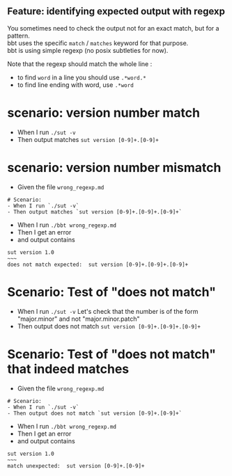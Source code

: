 ## Feature: identifying expected output with regexp 

You sometimes need to check the output not for an exact match, but for a pattern.  
bbt uses the specific `match` / `matches` keyword for that purpose.  
bbt is using simple regexp (no posix subtleties for now).  

Note that the regexp should match the whole line :
- to find `word` in a line you should use `.*word.*`
- to find line ending with word, use `.*word`

# scenario: version number match

- When I run `./sut -v`
- Then output matches `sut version [0-9]+.[0-9]+`

# scenario: version number mismatch

- Given the file `wrong_regexp.md`
~~~
# Scenario:
- When I run `./sut -v`
- Then output matches `sut version [0-9]+.[0-9]+.[0-9]+`
~~~
- When I run `./bbt wrong_regexp.md`
- Then I get an error
- and output contains 
```
sut version 1.0  
~~~  
does not match expected:  sut version [0-9]+.[0-9]+.[0-9]+    
```

# Scenario: Test of "does not match" 

- When I run `./sut -v`
Let's check that the number is of the form "major.minor" and not "major.minor.patch"
- Then output does not match `sut version [0-9]+.[0-9]+.[0-9]+`

# Scenario: Test of "does not match" that indeed matches

- Given the file `wrong_regexp.md`
~~~
# Scenario:
- When I run `./sut -v`
- Then output does not match `sut version [0-9]+.[0-9]+`
~~~
- When I run `./bbt wrong_regexp.md`
- Then I get an error
- and output contains 
```
sut version 1.0  
~~~  
match unexpected:  sut version [0-9]+.[0-9]+
```

